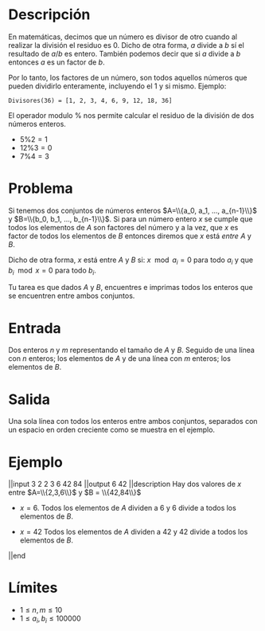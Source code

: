 # Descripción

En matemáticas, decimos que un número es divisor de otro cuando al realizar la división el residuo es $0$. Dicho de otra forma, $a$ divide a $b$ sí el resultado de $a/b$ es entero. También podemos decir que si $a$ divide a $b$ entonces $a$ es un factor de $b$.

Por lo tanto, los factores de un número, son todos aquellos números que pueden dividirlo enteramente, incluyendo el $1$ y si mismo.
Ejemplo:

    Divisores(36) = [1, 2, 3, 4, 6, 9, 12, 18, 36]

El operador modulo $\%$ nos permite calcular el residuo de la división de dos números enteros.

* $5\%2=1$
* $12\%3=0$
* $7\%4=3$

# Problema

Si tenemos dos conjuntos de números enteros $A=\\{a_0, a_1, ..., a_{n-1}\\}$ y $B=\\{b_0, b_1, ..., b_{n-1}\\}$. Si para un número entero $x$ se cumple que todos los elementos de $A$ son factores del número y a la vez, que $x$ es factor de todos los elementos de $B$ entonces diremos que $x$ está *entre* $A$ y $B$.

Dicho de otra forma, $x$ está entre $A$ y $B$ si: $x\mod a_i=0$ para todo $a_i$ y que $b_i\mod x=0$ para todo $b_i$.

Tu tarea es que dados $A$ y $B$, encuentres e imprimas todos los enteros que se encuentren entre ambos conjuntos.

# Entrada

Dos enteros $n$ y $m$ representando el tamaño de $A$ y $B$. Seguido de una línea con $n$ enteros; los elementos de $A$ y de una línea con $m$ enteros; los elementos de $B$.

# Salida

Una sola línea con todos los enteros entre ambos conjuntos, separados con un espacio en orden creciente como se muestra en el ejemplo.

# Ejemplo

||input
3 2
2 3 6
42 84
||output
6 42
||description
Hay dos valores de $x$ entre $A=\\{2,3,6\\}$ y $B = \\{42,84\\}$

* $x=6$. Todos los elementos de $A$ dividen a $6$ y $6$ divide a todos los elementos de $B$.

* $x=42$ Todos los elementos de $A$ dividen a $42$ y $42$ divide a todos los elementos de $B$.

||end

# Límites

* $1 \leq n,m \leq 10$
* $1 \leq a_i,b_i \leq 100000$
